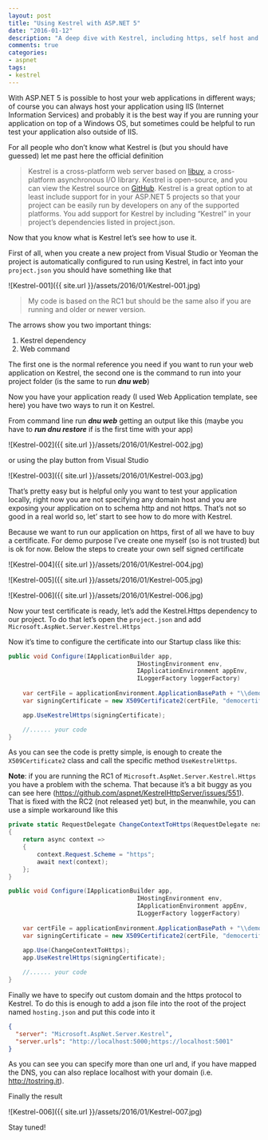 ```yaml
---
layout: post
title: "Using Kestrel with ASP.NET 5"
date: "2016-01-12"
description: "A deep dive with Kestrel, including https, self host and more"
comments: true
categories:
- aspnet
tags:
- kestrel
---
```


With ASP.NET 5 is possible to host your web applications in different ways; of course you can always host your application using IIS (Internet Information Services) and probably it is the best way if you are running your application on top of a Windows OS, but sometimes could be helpful to run test your application also outside of IIS.

For all people who don’t know what Kestrel is (but you should have guessed) let me past here the official definition

>Kestrel is a cross-platform web server based on [libuv](https://en.wikipedia.org/wiki/Libuv), a cross-platform asynchronous I/O library. Kestrel is open-source, and you can view the Kestrel source on [GitHub](https://github.com/aspnet/KestrelHttpServer). Kestrel is a great option to at least include support for in your ASP.NET 5 projects so that your project can be easily run by developers on any of the supported platforms. You add support for Kestrel by including “Kestrel” in your project’s dependencies listed in project.json.

Now that you know what is Kestrel let’s see how to use it.

First of all, when you create a new project from Visual Studio or Yeoman the project is automatically configured to run using Kestrel, in fact into your ```project.json```
 you should have something like that

![Kestrel-001]({{ site.url }}/assets/2016/01/Kestrel-001.jpg)

>My code is based on the RC1 but should be the same also if you are running and older or newer version.

The arrows show you two important things:

1. Kestrel dependency
2. Web command

The first one is the normal reference you need if you want to run your web application on Kestrel, the second one is the command to run into your project folder (is the same to run ***dnu web***)

Now you have your application ready (I used Web Application template, see here) you have two ways to run it on Kestrel.

From command line run ***dnu web*** getting an output like this (maybe you have to ***run dnu restore*** if is the first time with your app)

![Kestrel-002]({{ site.url }}/assets/2016/01/Kestrel-002.jpg)

or using the play button from Visual Studio 

![Kestrel-003]({{ site.url }}/assets/2016/01/Kestrel-003.jpg)

That’s pretty easy but is helpful only you want to test your application locally, right now you are not specifying any domain host and you are exposing your application on to schema http and not https.
That’s not so good in a real world so, let’ start to see how to do more with Kestrel.

Because we want to run our application on https, first of all we have to buy a certificate. For demo purpose I’ve create one myself (so is not trusted) but is ok for now.
Below the steps to create your own self signed certificate

![Kestrel-004]({{ site.url }}/assets/2016/01/Kestrel-004.jpg)

![Kestrel-005]({{ site.url }}/assets/2016/01/Kestrel-005.jpg)

![Kestrel-006]({{ site.url }}/assets/2016/01/Kestrel-006.jpg)

Now your test certificate is ready, let’s add the Kestrel.Https dependency to our project.
To do that let’s open the ```project.json``` and add ```Microsoft.AspNet.Server.Kestrel.Https```

Now it’s time to configure the certificate into our Startup class like this:

```csharp
public void Configure(IApplicationBuilder app, 
									IHostingEnvironment env,
									IApplicationEnvironment appEnv,
									ILoggerFactory loggerFactory)
                                    
    var certFile = applicationEnvironment.ApplicationBasePath + "\\democertificate.pfx";
    var signingCertificate = new X509Certificate2(certFile, "democertificate.io");

    app.UseKestrelHttps(signingCertificate);

    //...... your code
}
```
As you can see the code is pretty simple, is enough to create the ```X509Certificate2``` class and call the specific method ```UseKestrelHttps```.

**Note**: if you are running the RC1 of ```Microsoft.AspNet.Server.Kestrel.Https``` you have a problem with the schema. That because it’s a bit buggy as you can see here (https://github.com/aspnet/KestrelHttpServer/issues/551). That is fixed with the RC2 (not released yet) but, in the meanwhile, you can use a simple workaround like this

```csharp
private static RequestDelegate ChangeContextToHttps(RequestDelegate next)
{
    return async context =>
    {
        context.Request.Scheme = "https";
        await next(context);
    };
}

public void Configure(IApplicationBuilder app, 
									IHostingEnvironment env,
									IApplicationEnvironment appEnv,
									ILoggerFactory loggerFactory)
                                    
    var certFile = applicationEnvironment.ApplicationBasePath + "\\democertificate.pfx";
    var signingCertificate = new X509Certificate2(certFile, "democertificate.io");
    
    app.Use(ChangeContextToHttps);
    app.UseKestrelHttps(signingCertificate);

    //...... your code
}
```

Finally we have to specify out custom domain and the https protocol to Kestrel. To do this is enough to add a json file into the root of the project named ```hosting.json``` and put this code into it

```json
{
  "server": "Microsoft.AspNet.Server.Kestrel",
  "server.urls": "http://localhost:5000;https://localhost:5001"
}
```

As you can see you can specify more than one url and, if you have mapped the DNS, you can also replace localhost with your domain (i.e. http://tostring.it).

Finally the result


![Kestrel-006]({{ site.url }}/assets/2016/01/Kestrel-007.jpg)

Stay tuned!
